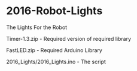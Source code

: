 # 2016-Robot-Lights
The Lights For the Robot

Timer-1.3.zip - 
Required version of required library

FastLED.zip - 
Required Arduino Library

2016_Lights/2016_Lights.ino - 
The script
